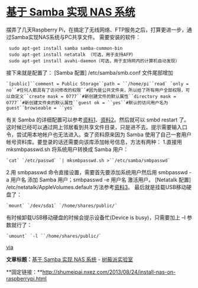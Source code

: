 # [基于 Samba 实现 NAS 系统](http://shumeipai.nxez.com/2013/08/24/install-nas-on-raspberrypi.html)

摆弄了几天Raspberry Pi，在搞定了无线网络、FTP服务之后，打算更进一步，通过Samba实现NAS系统与PC共享文件。
 需要安装的软件：
```
 sudo apt-get install samba samba-common-bin
 sudo apt-get install netatalk （可选，用于支持AFP）
 sudo apt-get install avahi-daemon（可选，用于支持网内的计算机自动发现）
 ```
 接下来就是配置了：
 [Samba 配置] /etc/samba/smb.conf 文件尾部增加

```
`[public]``comment = Public Storage``path = ``/home/pi``read` `only = no``#任何人都具有了访问修改的权限``#因为是公共文件夹，所以给了所有用户全部权限，可以自定义``create mask = 0777``#新创建文件的默认属性``directory mask = 0777``#新创建文件夹的默认属性``guest ok = ``yes``#默认的访问用户名为guest``browseable = ``yes`
```

有关 Samba 的详细配置可以参考[资料1](http://linux.vbird.org/linux_server/0370samba.php)、[资料2](http://blog.csdn.net/liuben/article/details/5077935)。然后就可以 smbd restart 了。这时候已经可以通过网上邻居看到共享文件目录，只是进不去。提示需要输入口令，尝试用本地帐户也无法进入。查了资料原来因为 Samba 使用了自己一套用户帐号资料库。要登录的话还需要向该库添加帐号信息，方法有两种：
 1.直接用 mksmbpasswd.sh 将系统用户转换成 Samba 用户：

```
`cat` `/etc/passwd` `| mksmbpasswd.sh >``/etc/samba/smbpasswd`
```

2.用 smbpasswd 命令直接设置，需要首先要添加系统用户然后用 smbpasswd -a 用户名 添加 Samba 用户；smbpasswd -e 用户名 激活用户。
 [Netatalk 配置] /etc/netatalk/AppleVolumes.default 方法参考[资料3](http://archboy.org/2011/08/18/netatalk-afp-linux-share-file-mac-osx-timemachine-backup-server/)。
 最后就是挂载USB移动硬盘了：

```
`mount` `/dev/sda1` `/home/shares/public/`
```

有时候卸载USB移动硬盘的时候会提示设备忙(Device is busy)，只需要加上 –l 参数就行了：

```
`umount` `-l ``/home/shares/public/`
```

[via](http://wangxianyuan.com/post/install-nas-on-raspberrypi)

**文章标题：**[基于 Samba 实现 NAS 系统](http://shumeipai.nxez.com/2013/08/24/install-nas-on-raspberrypi.html) - [树莓派实验室](http://shumeipai.nxez.com)

**固定链接：**http://shumeipai.nxez.com/2013/08/24/install-nas-on-raspberrypi.html
